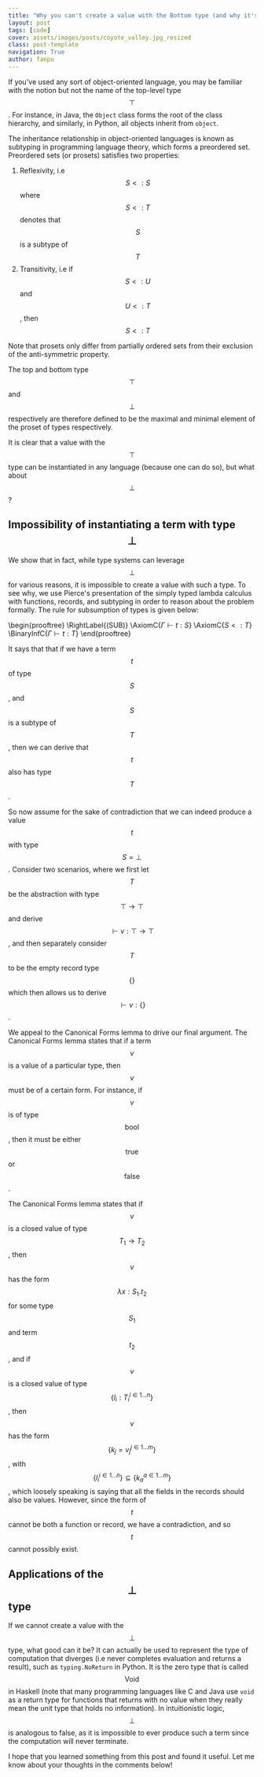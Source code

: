 ```yaml
---
title: "Why you can't create a value with the Bottom type (and why it's still useful)"
layout: post
tags: [code]
cover: assets/images/posts/coyote_valley.jpg_resized
class: post-template
navigation: True
author: fanpu
---
```


If you've used any sort of object-oriented language, you may be familiar with the notion but not the name of the top-level type $$\top$$. For instance, in Java, the `Object` class forms the root of the class hierarchy, and similarly, in Python, all objects inherit from `object`. 

The inheritance relationship in object-oriented languages is known as subtyping in programming language theory, which forms a preordered set. Preordered sets (or prosets) satisfies two properties:

1. Reflexivity, i.e $$S <: S$$ where $$S<:T$$ denotes that $$S$$ is a subtype of $$T$$
2. Transitivity, i.e if $$S <: U $$ and $$U <: T$$, then $$S <: T$$

Note that prosets only differ from partially ordered sets from their exclusion of the anti-symmetric property.

The top and bottom type $$\top$$ and $$\bot$$ respectively are therefore defined to be the maximal and minimal element of the proset of types respectively.

It is clear that a value with the $$\top$$ type can be instantiated in any language (because one can do so), but what about $$\bot$$?

## Impossibility of instantiating a term with type $$\bot$$

We show that in fact, while type systems can leverage $$\bot$$ for various reasons, it is impossible to create a value with such a type. To see why, we use Pierce's presentation of the simply typed lambda calculus with functions, records, and subtyping in order to reason about the problem formally. The rule for subsumption of types is given below:

\begin{prooftree}
\RightLabel{\(SUB\)}
\AxiomC{$\Gamma \vdash t : S$}
\AxiomC{$S <: T$}
\BinaryInfC{$\Gamma \vdash t : T$}
\end{prooftree}

It says that that if we have a term $$t$$ of type $$S$$, and $$S$$ is a subtype of $$T$$, then we can derive that $$t$$ also has type $$T$$. 

So now assume for the sake of contradiction that we can indeed produce a value $$t$$ with type $$S = \bot$$. Consider two scenarios, where we first let $$T$$ be the abstraction with type $$\top \rightarrow \top$$ and derive $$\vdash v : \top \rightarrow \top$$, and then separately consider $$T$$ to be the empty record type $$\{\}$$ which then allows us to derive $$\vdash v : \{\}$$. 

We appeal to the Canonical Forms lemma to drive our final argument. The Canonical Forms lemma states that if a term $$v$$ is a value of a particular type, then $$v$$ must be of a certain form. For instance, if $$v$$ is of type $$\textsf{bool}$$, then it must be either $$\textsf{true}$$ or $$\textsf{false}$$.

The Canonical Forms lemma states that if $$v$$ is a closed value of type $$T_1 \rightarrow T_2$$, then $$v$$ has the form $$\lambda x : S_1.t_2$$ for some type $$S_1$$ and term $$t_2$$, and if $$v$$ is a closed value of type $$\{l_i : T_i^{i \in 1 \dots n} \}$$, then $$v$$ has the form $$\{k_j = v_j^{j \in 1\dots m} \}$$, with $$\{ l_i^{i \in 1 \dots n }\} \subseteq \{ k_a^{a \in 1\dots m}\}$$, which loosely speaking is saying that all the fields in the records should also be values. However, since the form of $$t$$ cannot be both a function or record, we have a contradiction, and so $$t$$ cannot possibly exist.

## Applications of the $$\bot$$ type

If we cannot create a value with the $$\bot$$ type, what good can it be? It can actually be used to represent the type of computation that diverges (i.e never completes evaluation and returns a result), such as `typing.NoReturn` in Python. It is the zero type that is called $$\textsf{Void}$$ in Haskell (note that many programming languages like C and Java use `void` as a return type for functions that returns with no value when they really mean the unit type that holds no information). In intuitionistic logic, $$\bot$$ is analogous to false, as it is impossible to ever produce such a term since the computation will never terminate.

I hope that you learned something from this post and found it useful. Let me know about your thoughts in the comments below!


